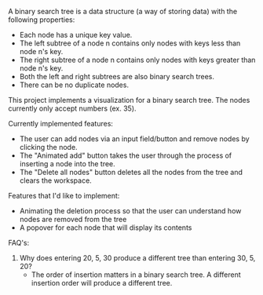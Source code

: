 A binary search tree is a data structure (a way of storing data) with the following properties:
<ul>
  <li>Each node has a unique key value.</li>
  <li>The left subtree of a node n contains only nodes with keys less than node n's key.</li>
  <li>The right subtree of a node n contains only nodes with keys greater than node n's key.</li>
  <li>Both the left and right subtrees are also binary search trees.
  <li>There can be no duplicate nodes.</li>
</ul>

This project implements a visualization for a binary search tree.  The nodes currently only accept numbers (ex. 35).

Currently implemented features:
<ul>
  <li>The user can add nodes via an input field/button and remove nodes by clicking the node.</li>
  <li>The "Animated add" button takes the user through the process of inserting a node into the tree.</li>
  <li>The "Delete all nodes" button deletes all the nodes from the tree and clears the workspace.
</ul>

Features that I'd like to implement:
<ul>
  <li>Animating the deletion process so that the user can understand how nodes are removed from the tree</li>
  <li>A popover for each node that will display its contents</li>     
</ul>  

FAQ's: <br>
<ol>
  <li>Why does entering 20, 5, 30 produce a different tree than entering 30, 5, 20?
    <ul>
      <li>The order of insertion matters in a binary search tree.  A different insertion order will produce
      a different tree.</li>
    </ul>  
  </li>
</ol>

